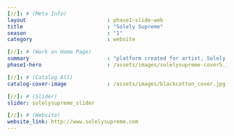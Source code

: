 ```yaml
---
[//]: # (Meta Info)
layout                          : phase1-slide-web
title 					        : "Solely Supreme"
season				            : "1"
category 						: website

[//]: # (Work on Home Page)
summary                         : "platform created for artist, Solely Supreme, to market him as an artist &mdash; a place to showcase his art, take orders for commission and advertise his product shop"
phase1-hero                     : /assets/images/solelysupreme-cover5.jpg

[//]: # (Catalog All)
catalog-cover-image				: /assets/images/blackcotton_cover.jpg

[//]: # (Slider)
slider: solelysupreme_slider

[//]: # (Website)
website_link: http://www.solelysupreme.com
---
```

